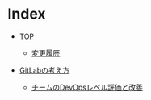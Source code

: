 # Index

- [TOP](README.md)

  - [変更履歴](./md/変更履歴.md)

- [GitLabの考え方](./md/GitLabの考え方.md)

  - [チームのDevOpsレベル評価と改善](./md/チームのDevOpsレベル評価と改善/チームのDevOpsレベル評価と改善.md)
